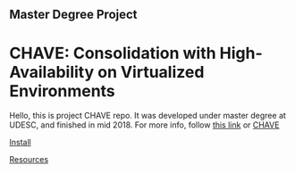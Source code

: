 ## Master Degree Project
# CHAVE: Consolidation with High-Availability on Virtualized Environments


Hello, this is project CHAVE repo.
It was developed under master degree at UDESC, and finished in mid 2018.
For more info, follow [this link](http://dscar.ga/files/works/2017-DEP.pdf) or [CHAVE](http://dscar.ga/chave)

[Install](../../wiki/Install)

[Resources](../../wiki/Resources)
